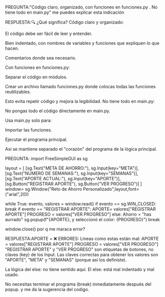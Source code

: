  PREGUNTA:"Código claro, organizado, con funciones en 
 funciones.py . No tiene todo en 
main.py" me puedes explicar esta indicación
 
RESPUESTA:🔍 ¿Qué significa?
Código claro y organizado:

El código debe ser fácil de leer y entender.

Bien indentado, con nombres de variables y funciones que expliquen lo que hacen.

Comentarios donde sea necesario.

Con funciones en funciones.py:

Separar el código en módulos.

Crear un archivo llamado funciones.py donde colocas todas las funciones reutilizables.

Esto evita repetir código y mejora la legibilidad.
No tiene todo en main.py:

No pongas todo el código directamente en main.py.

Usa main.py solo para:

Importar las funciones.

Ejecutar el programa principal.

Así se mantiene separado el "corazón" del programa de la lógica principal.

PREGUNTA:
import FreeSimpleGUI as sg

layout = [
 [sg.Text("META DE AHORRO:"), sg.Input(key="META")],
 [sg.Text("NUMERO DE SEMANAS:"), sg.Input(key="SEMANAS")],
 [sg.Text("APORTE ACTUAL:"), sg.Input(key="APORTE")],
 [sg.Button("REGISTRAR APORTE"), sg.Button("VER PROGRESO")]
 ]
window= sg.Window("Reto de Ahorro Personalizado",layout,font=("arial",20))

while True:
 evento, valores = window.read()
 if evento == sg.WIN_CLOSED:
  break
 if evento == "REGISTRAR APORTE":
   APORTE= valores["REGISTRAR APORTE"]
   PROGRESO = valores["VER PROGRESO"]
 else:
   Ahorro = "has aurrado"
  sg.popup(f"{APORTE}, y seleccionó el color: {PROGRESO}")
  break


window.close() por q me maraca error?

RESPUESTA:APORTE = ❌ ERRORES:
Líneas como estas están mal:
APORTE = valores["REGISTRAR APORTE"]
PROGRESO = valores["VER PROGRESO"]
"REGISTRAR APORTE" y "VER PROGRESO" son etiquetas de botones, no claves (key) de los Input.
Las claves correctas para obtener los valores son "APORTE", "META" y "SEMANAS" (porque así los definiste).

La lógica del else: no tiene sentido aquí. El else: está mal indentado y mal usado.

No necesitas terminar el programa (break) inmediatamente después del popup.
y me da la sugerencia del codigo.